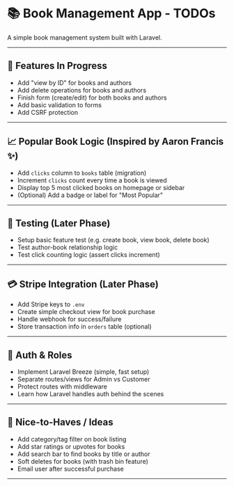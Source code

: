 # 📚 Book Management App - TODOs

A simple book management system built with Laravel.

---

## 🔧 Features In Progress

- Add "view by ID" for books and authors
- Add delete operations for books and authors
- Finish form (create/edit) for both books and authors
- Add basic validation to forms
- Add CSRF protection

---

## 📈 Popular Book Logic (Inspired by Aaron Francis ✨)

- Add `clicks` column to `books` table (migration)
- Increment `clicks` count every time a book is viewed
- Display top 5 most clicked books on homepage or sidebar
- (Optional) Add a badge or label for "Most Popular"

---

## 🧪 Testing (Later Phase)

- Setup basic feature test (e.g. create book, view book, delete book)
- Test author-book relationship logic
- Test click counting logic (assert clicks increment)

---

## 💳 Stripe Integration (Later Phase)

- Add Stripe keys to `.env`
- Create simple checkout view for book purchase
- Handle webhook for success/failure
- Store transaction info in `orders` table (optional)

---

## 👤 Auth & Roles

- Implement Laravel Breeze (simple, fast setup)
- Separate routes/views for Admin vs Customer
- Protect routes with middleware
- Learn how Laravel handles auth behind the scenes

---

## 🧠 Nice-to-Haves / Ideas

- Add category/tag filter on book listing
- Add star ratings or upvotes for books
- Add search bar to find books by title or author
- Soft deletes for books (with trash bin feature)
- Email user after successful purchase

---

